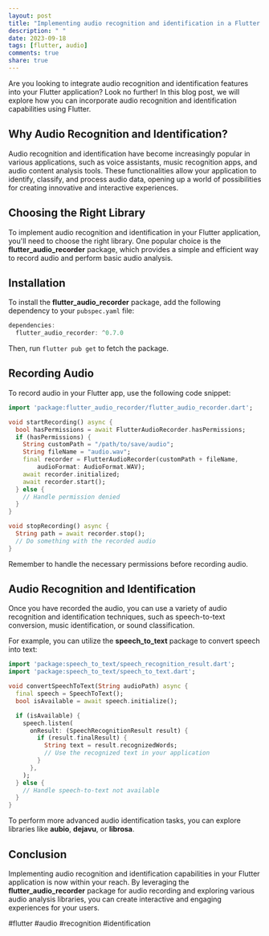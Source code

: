 ```yaml
---
layout: post
title: "Implementing audio recognition and identification in a Flutter application"
description: " "
date: 2023-09-18
tags: [flutter, audio]
comments: true
share: true
---
```


Are you looking to integrate audio recognition and identification features into your Flutter application? Look no further! In this blog post, we will explore how you can incorporate audio recognition and identification capabilities using Flutter.

## Why Audio Recognition and Identification?

Audio recognition and identification have become increasingly popular in various applications, such as voice assistants, music recognition apps, and audio content analysis tools. These functionalities allow your application to identify, classify, and process audio data, opening up a world of possibilities for creating innovative and interactive experiences.

## Choosing the Right Library

To implement audio recognition and identification in your Flutter application, you'll need to choose the right library. One popular choice is the **flutter_audio_recorder** package, which provides a simple and efficient way to record audio and perform basic audio analysis.

## Installation

To install the **flutter_audio_recorder** package, add the following dependency to your `pubspec.yaml` file:

```dart
dependencies:
  flutter_audio_recorder: ^0.7.0
```

Then, run `flutter pub get` to fetch the package.

## Recording Audio

To record audio in your Flutter app, use the following code snippet:

```dart
import 'package:flutter_audio_recorder/flutter_audio_recorder.dart';

void startRecording() async {
  bool hasPermissions = await FlutterAudioRecorder.hasPermissions;
  if (hasPermissions) {
    String customPath = "/path/to/save/audio";
    String fileName = "audio.wav";
    final recorder = FlutterAudioRecorder(customPath + fileName,
        audioFormat: AudioFormat.WAV);
    await recorder.initialized;
    await recorder.start();
  } else {
    // Handle permission denied
  }
}

void stopRecording() async {
  String path = await recorder.stop();
  // Do something with the recorded audio
}
```

Remember to handle the necessary permissions before recording audio.

## Audio Recognition and Identification

Once you have recorded the audio, you can use a variety of audio recognition and identification techniques, such as speech-to-text conversion, music identification, or sound classification.

For example, you can utilize the **speech_to_text** package to convert speech into text:

```dart
import 'package:speech_to_text/speech_recognition_result.dart';
import 'package:speech_to_text/speech_to_text.dart';

void convertSpeechToText(String audioPath) async {
  final speech = SpeechToText();
  bool isAvailable = await speech.initialize();

  if (isAvailable) {
    speech.listen(
      onResult: (SpeechRecognitionResult result) {
        if (result.finalResult) {
          String text = result.recognizedWords;
          // Use the recognized text in your application
        }
      },
    );
  } else {
    // Handle speech-to-text not available
  }
}
```

To perform more advanced audio identification tasks, you can explore libraries like **aubio**, **dejavu**, or **librosa**.

## Conclusion

Implementing audio recognition and identification capabilities in your Flutter application is now within your reach. By leveraging the **flutter_audio_recorder** package for audio recording and exploring various audio analysis libraries, you can create interactive and engaging experiences for your users.

#flutter #audio #recognition #identification